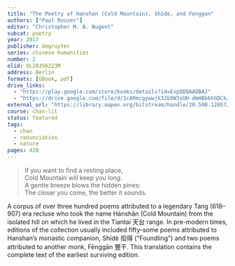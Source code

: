 ```yaml
---
title: "The Poetry of Hanshan (Cold Mountain), Shide, and Fenggan"
authors: ["Paul Rouzer"]
editor: "Christopher M. B. Nugent"
subcat: poetry
year: 2017
publisher: degruyter
series: chinese-humanities
number: 2
olid: OL28356223M
address: Berlin
formats: [GBook, pdf]
drive_links:
  - "https://play.google.com/store/books/details?id=EvpDDQAAQBAJ"
  - "https://drive.google.com/file/d/1cARmcgywwjk32bXW3sUH-dmHBb6hGDCk/view?usp=drivesdk"
external_url: "https://library.oapen.org/bitstream/handle/20.500.12657/27418/9781501501913.pdf"
course: chan-lit
status: featured
tags: 
  - chan
  - renunciation
  - nature
pages: 420
---
```


> If you want to find a resting place,  
> Cold Mountain will keep you long.  
> A gentle breeze blows the hidden pines:  
> The closer you come, the better it sounds.  

A corpus of over three hundred poems attributed to a legendary Tang (618–907) era recluse who took the name Hánshān (Cold Mountain) from the isolated hill on which he lived in the Tiantai 天台 range.
In pre-modern times, editions of the collection usually included fifty-some poems attributed to Hanshan’s monastic companion, Shídé 拾得­ ("Foundling") and two poems attributed to another monk, Fēnggān 豐­干. 
This translation contains the complete text of the earliest surviving edition.


